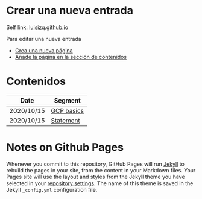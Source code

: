 # Crear una nueva entrada

Self link: <a href="https://luisizq.github.io">luisizq.github.io</a>

Para editar una nueva entrada

- <a href="https://github.com/luisblog/luisblog.github.io/new/main" target="_blank">Crea una nueva página</a>
- <a href="https://github.com/luisblog/luisblog.github.io/edit/main/index.md" target="_blank">Añade la página en la sección de contenidos</a>


# Contenidos

Date       | Segment
---------- | ---
2020/10/15 | [GCP basics](./gcp-basics.md)
2020/10/15 | [Statement](./statement.md)

# Notes on Github Pages
Whenever you commit to this repository, GitHub Pages will run [Jekyll](https://jekyllrb.com/) to rebuild the pages in your site, from the content in your Markdown files. Your Pages site will use the layout and styles from the Jekyll theme you have selected in your [repository settings](https://github.com/luisblog/luisblog.github.io/settings). The name of this theme is saved in the Jekyll `_config.yml` configuration file.
